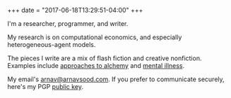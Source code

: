 +++
date = "2017-06-18T13:29:51-04:00"
+++

I'm a researcher, programmer, and writer.

My research is on computational economics, and especially heterogeneous-agent models. 

The pieces I write are a mix of flash fiction and creative nonfiction. Examples include [approaches to alchemy](https://dailysciencefiction.com/fantasy/fantasy/arnav-sood/customer-feedback-secondhand-alchemical-goods) and [mental illness](http://blanketsea.com/2019/09/18/bounded-rationality-by-arnav-sood/).

My email's [arnav@arnavsood.com](mailto:arnav@arnavsood.com). If you prefer to communicate securely, here's my PGP [public key](https://gist.github.com/arnavs/53414fd9d4f9c27f6a9bdfdeb906a751).
